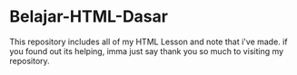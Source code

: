 # Belajar-HTML-Dasar
This repository includes all of my HTML Lesson and note that i've made. if you found out its helping, imma just say thank you so much to visiting my repository.
